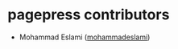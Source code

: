 pagepress contributors
====================================================
* Mohammad Eslami ([mohammadeslami](https://github.com/mohammadeslami))

